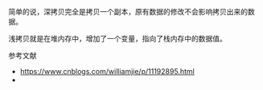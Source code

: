 简单的说，深拷贝完全是拷贝一个副本，原有数据的修改不会影响拷贝出来的数据。

浅拷贝就是在堆内存中，增加了一个变量，指向了栈内存中的数据值。





参考文献

* https://www.cnblogs.com/williamjie/p/11192895.html
* 